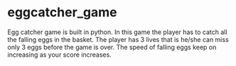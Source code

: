 # eggcatcher_game

Egg catcher game is built in python. In this game the player has to catch all the falling eggs in the basket.
The player has 3 lives that is he/she can miss only 3 eggs before the game is over. The speed of falling eggs keep on increasing as your score increases.
